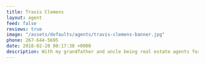 ```yaml
---
title: Travis Clemens
layout: agent
feed: false
reviews: true
image: "/assets/defaults/agents/travis-clemens-banner.jpg"
phone: 267-644-5695
date: 2018-02-20 00:17:38 +0000
description: With my grandfather and uncle being real estate agents for over 30 years, I have always had a love for houses + people. Being part of the Perry Group, I have access to over 15 years of real estate experience. A little bit about me - I grew up in Pennsylvania, received my BBA in Virginia, and have been in Utah for 2 years. I love this state + city and am beyond blessed to call it my home. Give me a call or text and let me help you make Utah your new home!
---
```

